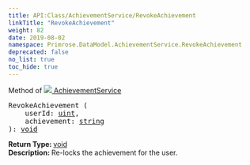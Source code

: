 ```yaml
---
title: API:Class/AchievementService/RevokeAchievement
linkTitle: "RevokeAchievement"
weight: 82
date: 2019-08-02
namespace: Primrose.DataModel.AchievementService.RevokeAchievement
deprecated: false
no_list: true
toc_hide: true
---
```

Method of <a href="/docs/api-reference/Class/AchievementService"><img src="/icons/silk/award_star_gold_1.png"/>&nbsp;AchievementService</a>
<pre class="method-declaration">
RevokeAchievement (
    userId: <a class="type" href="/docs/api-reference/System/Primitives#uint32">uint</a>,
    achievement: <a class="type" href="/docs/api-reference/System/string">string</a>
): <a class="type" href="/docs/api-reference/System/void">void</a></pre>
<b>Return Type: </b>
<a class="type" href="/docs/api-reference/System/void">void</a>
<br/>
<b>Description: </b>
Re-locks the achievement for the user.

